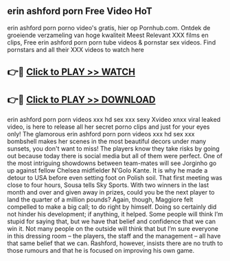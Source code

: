 ## erin ashford porn Free Video HoT 

erin ashford porn porno video's gratis, hier op Pornhub.com. Ontdek de groeiende verzameling van hoge kwaliteit Meest Relevant XXX films en clips,
Free erin ashford porn porn tube videos & pornstar sex videos. Find pornstars and all their XXX videos to watch here


## 👉🔴 [Click to PLAY >> WATCH](http://us.freeplayer.one?title=erin_ashford_porn&ref=16D)

## 👉🔴 [Click to PLAY >> DOWNLOAD](http://us.freeplayer.one?title=erin_ashford_porn&ref=16D)


erin ashford porn porn videos xxx hd sex xxx sexy Xvideo xnxx viral leaked video, is here to release all her secret porno clips and just for your eyes only! The glamorous erin ashford porn porn videos xxx hd sex xxx bombshell makes her scenes in the most beautiful decors under many sunsets, you don't want to miss! The players know they take risks by going out because today there is social media but all of them were perfect. One of the most intriguing showdowns between team-mates will see Jorginho go up against fellow Chelsea midfielder N'Golo Kante. It is why he made a detour to USA before even setting foot on Polish soil. That first meeting was close to four hours, Sousa tells Sky Sports. With two winners in the last month and over and given away in prizes, could you be the next player to land the quarter of a million pounds? Again, though, Maggiore felt compelled to make a big call; to do right by himself. Doing so certainly did not hinder his development; if anything, it helped. Some people will think I’m stupid for saying that, but we have that belief and confidence that we can win it. Not many people on the outside will think that but I’m sure everyone in this dressing room – the players, the staff and the management – all have that same belief that we can. Rashford, however, insists there are no truth to those rumours and that he is focused on improving his own game.
